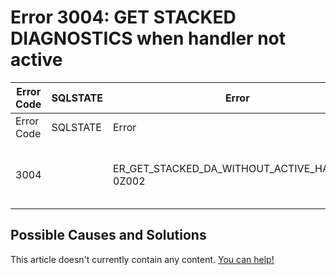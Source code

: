 
# Error 3004: GET STACKED DIAGNOSTICS when handler not active


| Error Code | SQLSTATE | Error | Description |
| --- | --- | --- | --- |
| Error Code | SQLSTATE | Error | Description |
| 3004 |  | ER_GET_STACKED_DA_WITHOUT_ACTIVE_HANDLER 0Z002 | GET STACKED DIAGNOSTICS when handler not active |




## Possible Causes and Solutions


This article doesn't currently contain any content. [You can help!](/kb/en/writing-and-editing-knowledge-base-articles/)

